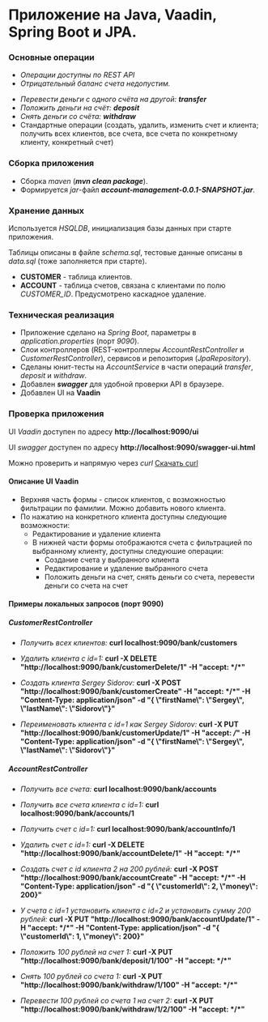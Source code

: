 # Приложение на Java, Vaadin, Spring Boot и JPA.

### **Основные операции**
- _Операции доступны по REST API_
- _Отрицательный баланс счета недопустим._
+ _Перевести деньги с одного счёта на другой: **transfer**_
+ _Положить деньги на счёт: **deposit**_
+ _Снять деньги со счёта: **withdraw**_
+ Стандартные операции (создать, удалить, изменить счет и клиента; получить всех клиентов, все счета, все счета по конкретному клиенту, конкретный счет)

### Сборка приложения

+ Сборка _maven_ (_**mvn clean package**_).
+ Формируется _jar_-файл _**account-management-0.0.1-SNAPSHOT.jar**_.

### Хранение данных

Используется _HSQLDB_, инициализация базы данных при старте приложения.

Таблицы описаны в файле _schema.sql_, тестовые данные описаны в _data.sql_ (тоже заполняется при старте).
+ **CUSTOMER** - таблица клиентов.
+ **ACCOUNT** - таблица счетов, связана с клиентами по полю _CUSTOMER_ID_. Предусмотрено каскадное удаление.

### Техническая реализация

+ Приложение сделано на _Spring Boot_, параметры в _application.properties_ (порт _9090_).
+ Слои контроллеров (REST-контроллеры _AccountRestController_ и _CustomerRestController_), сервисов и репозитория (_JpaRepository_).
+ Сделаны юнит-тесты на _AccountService_ в части операций _transfer_, _deposit_ и _withdraw_.
+ Добавлен **_swagger_** для удобной проверки API в браузере.
+ Добавлен UI на **Vaadin**

### Проверка приложения

UI _Vaadin_ доступен по адресу **http://localhost:9090/ui**

UI _swagger_ доступен по адресу **http://localhost:9090/swagger-ui.html**

Можно проверить и напрямую через _curl_ [Скачать curl](https://curl.haxx.se/download.html)

#### Описание UI Vaadin
* Верхняя часть формы - список клиентов, с возможностью фильтрации по фамилии. Можно добавить нового клиента.
* По нажатию на конкретного клиента доступны следующие возможности:
    * Редактирование и удаление клиента
    * В нижней части формы отображаются счета с фильтрацией по выбранному клиенту, доступны следуюшие операции:
        * Создание счета у выбранного клиента
        * Редактирование и удаление выбранного счета
        * Положить деньги на счет, снять деньги со счета, перевести деньги со счета на счет

#### Примеры локальных запросов (порт 9090)

##### CustomerRestController

+ _Получить всех клиентов:_
**curl localhost:9090/bank/customers**

+ _Удалить клиента с id=1:_
**curl -X DELETE "http://localhost:9090/bank/customerDelete/1" -H  "accept: \*/\*"**

+ _Создать клиента Sergey Sidorov:_
**curl -X POST "http://localhost:9090/bank/customerCreate" -H  "accept: \*/\*" -H  "Content-Type: application/json" -d "{  \\"firstName\\": \\"Sergey\\",  \\"lastName\\": \\"Sidorov\\"}"**

+ _Переименовать клиента с id=1 как Sergey Sidorov:_
**curl -X PUT "http://localhost:9090/bank/customerUpdate/1" -H  "accept: */*" -H  "Content-Type: application/json" -d "{  \\"firstName\\": \\"Sergey\\",  \\"lastName\\": \\"Sidorov\\"}"**

##### AccountRestController

+ _Получить все счета:_
**curl localhost:9090/bank/accounts**

+ _Получить все счета клиента с id=1:_
**curl localhost:9090/bank/accounts/1**

+ _Получить счет с id=1:_
**curl localhost:9090/bank/accountInfo/1**

+ _Удалить счет с id=1:_
**curl -X DELETE "http://localhost:9090/bank/accountDelete/1" -H  "accept: \*/\*"**

+ _Создать счет с id клиента 2 на 200 рублей:_
**curl -X POST "http://localhost:9090/bank/accountCreate" -H  "accept: \*/\*" -H  "Content-Type: application/json" -d "{  \\"customerId\\": 2,  \\"money\\": 200}"**

+ _У счета с id=1 установить клиента с id=2 и установить сумму 200 рублей:_
**curl -X PUT "http://localhost:9090/bank/accountUpdate/1" -H  "accept: \*/\*" -H  "Content-Type: application/json" -d "{  \\"customerId\\": 1,  \\"money\\": 200}"**

+ _Положить 100 рублей на счет 1:_
**curl -X PUT "http://localhost:9090/bank/deposit/1/100" -H  "accept: \*/\*"**

+ _Снять 100 рублей со счета 1:_
**curl -X PUT "http://localhost:9090/bank/withdraw/1/100" -H  "accept: \*/\*"**

+ _Перевести 100 рублей со счета 1 на счет 2:_
**curl -X PUT "http://localhost:9090/bank/withdraw/1/2/100" -H  "accept: \*/\*"**